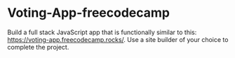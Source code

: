 # Voting-App-freecodecamp
Build a full stack JavaScript app that is functionally similar to this: https://voting-app.freecodecamp.rocks/. Use a site builder of your choice to complete the project.
